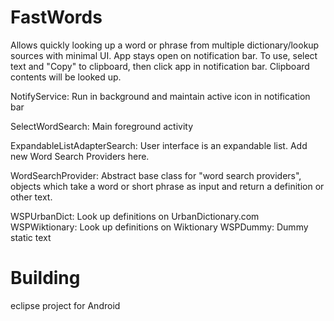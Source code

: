 FastWords
=========

Allows quickly looking up a word or phrase from multiple dictionary/lookup sources with minimal UI. App stays open on notification bar. To use, select text and "Copy" to clipboard, then click app in notification bar. Clipboard contents will be looked up. 

NotifyService:
	Run in background and maintain active icon in notification bar

SelectWordSearch:
	Main foreground activity

ExpandableListAdapterSearch:
	User interface is an expandable list. Add new Word Search Providers here.

WordSearchProvider:
	Abstract base class for "word search providers", objects which take a word or short phrase as input and return a definition or other text.

WSPUrbanDict: Look up definitions on UrbanDictionary.com
WSPWiktionary: Look up definitions on Wiktionary
WSPDummy: Dummy static text


Building
========

eclipse project for Android

